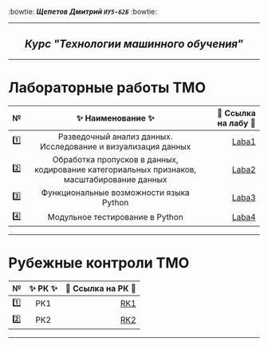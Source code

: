 :bowtie:
***Щепетов Дмитрий `ИУ5-62Б`*** 
:bowtie:
</p>

___

<h2 align="center"><i>Курс "Технологии машинного обучения"</i></h2>

___


#   **Лабораторные работы ТМО**


| №| :sparkles: Наименование :sparkles:   |:round_pushpin: Ссылка на лабу :round_pushpin:|
| ------------- |:------------------:| -----:|
| :one: | Разведочный анализ данных. Исследование и визуализация данных   | [Laba1]() |
| :two: | Обработка пропусков в данных, кодирование категориальных признаков, масштабирование данных  | [Laba2]() |
| :three: | Функциональные возможности языка Python | [Laba3]()  |
| :four: | Модульное тестирование в Python | [Laba4]() |

___

#   **Рубежные контроли ТМО**

| №| :sparkles: РК :sparkles:   |:round_pushpin: Ссылка на РК :round_pushpin:|
| ------------- |:------------------:| -----:|
| :one: | РК1   | [RK1]()|
| :two: | РК2   | [RK2]()|

___
